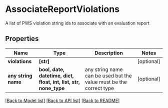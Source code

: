 # AssociateReportViolations

A list of PWS violation string ids to associate with an evaluation report

## Properties
Name | Type | Description | Notes
------------ | ------------- | ------------- | -------------
**violations** | **[str]** |  | [optional] 
**any string name** | **bool, date, datetime, dict, float, int, list, str, none_type** | any string name can be used but the value must be the correct type | [optional]

[[Back to Model list]](../README.md#documentation-for-models) [[Back to API list]](../README.md#documentation-for-api-endpoints) [[Back to README]](../README.md)


